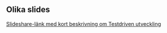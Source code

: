 ## Olika slides

 [Slideshare-länk med kort beskrivning om Testdriven utveckling](https://duckduckgo.com)



